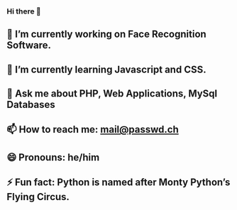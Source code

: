 ### Hi there 👋



## 🔭 I’m currently working on Face Recognition Software.
## 🌱 I’m currently learning Javascript and CSS.
## 💬 Ask me about PHP, Web Applications, MySql Databases
## 📫 How to reach me: mail@passwd.ch
## 😄 Pronouns: he/him
## ⚡ Fun fact: Python is named after Monty Python’s Flying Circus.

